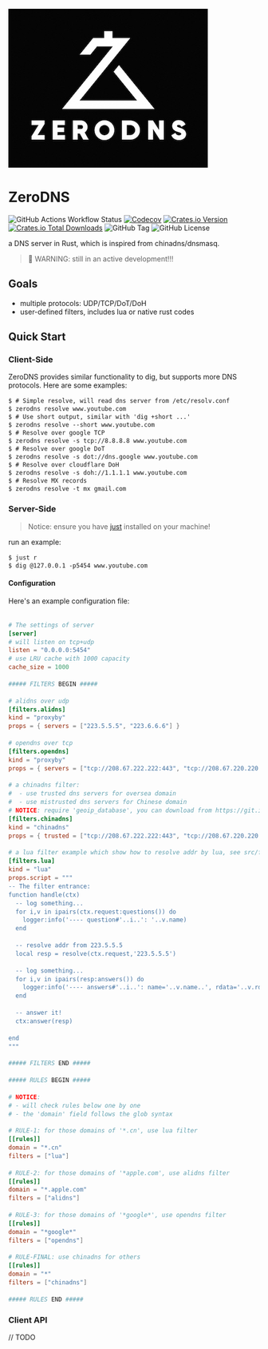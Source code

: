 ![logo](./docs/logo.jpg)

# ZeroDNS

![GitHub Actions Workflow Status](https://img.shields.io/github/actions/workflow/status/jjeffcaii/zerodns/rust.yml)
[![Codecov](https://img.shields.io/codecov/c/github/jjeffcaii/zerodns)](https://app.codecov.io/gh/jjeffcaii/zerodns)
[![Crates.io Version](https://img.shields.io/crates/v/zerodns)](https://crates.io/crates/zerodns)
[![Crates.io Total Downloads](https://img.shields.io/crates/d/zerodns)](https://crates.io/crates/zerodns)
![GitHub Tag](https://img.shields.io/github/v/tag/jjeffcaii/zerodns)
![GitHub License](https://img.shields.io/github/license/jjeffcaii/zerodns)

a DNS server in Rust, which is inspired from chinadns/dnsmasq.

> :construction_worker: WARNING: still in an active development!!!

## Goals

- multiple protocols: UDP/TCP/DoT/DoH
- user-defined filters, includes lua or native rust codes

## Quick Start

### Client-Side

ZeroDNS provides similar functionality to dig, but supports more DNS protocols. Here are some examples:

```shell
$ # Simple resolve, will read dns server from /etc/resolv.conf
$ zerodns resolve www.youtube.com
$ # Use short output, similar with 'dig +short ...'
$ zerodns resolve --short www.youtube.com
$ # Resolve over google TCP
$ zerodns resolve -s tcp://8.8.8.8 www.youtube.com
$ # Resolve over google DoT
$ zerodns resolve -s dot://dns.google www.youtube.com
$ # Resolve over cloudflare DoH
$ zerodns resolve -s doh://1.1.1.1 www.youtube.com
$ # Resolve MX records
$ zerodns resolve -t mx gmail.com
```

### Server-Side

> Notice: ensure you have [just](https://github.com/casey/just) installed on your machine!

run an example:

```shell
$ just r
$ dig @127.0.0.1 -p5454 www.youtube.com
```

#### Configuration

Here's an example configuration file:

```toml

# The settings of server
[server]
# will listen on tcp+udp
listen = "0.0.0.0:5454"
# use LRU cache with 1000 capacity
cache_size = 1000

##### FILTERS BEGIN #####

# alidns over udp
[filters.alidns]
kind = "proxyby"
props = { servers = ["223.5.5.5", "223.6.6.6"] }

# opendns over tcp
[filters.opendns]
kind = "proxyby"
props = { servers = ["tcp://208.67.222.222:443", "tcp://208.67.220.220:443"] }

# a chinadns filter:
#  - use trusted dns servers for oversea domain
#  - use mistrusted dns servers for Chinese domain
# NOTICE: require 'geoip_database', you can download from https://git.io/GeoLite2-Country.mmdb
[filters.chinadns]
kind = "chinadns"
props = { trusted = ["tcp://208.67.222.222:443", "tcp://208.67.220.220:443"], mistrusted = ["223.5.5.5", "223.6.6.6"], geoip_database = "GeoLite2-Country.mmdb" }

# a lua filter example which show how to resolve addr by lua, see src/filter/lua.rs for more infomation.
[filters.lua]
kind = "lua"
props.script = """
-- The filter entrance:
function handle(ctx)
  -- log something...
  for i,v in ipairs(ctx.request:questions()) do
    logger:info('---- question#'..i..': '..v.name)
  end

  -- resolve addr from 223.5.5.5
  local resp = resolve(ctx.request,'223.5.5.5')

  -- log something...
  for i,v in ipairs(resp:answers()) do
    logger:info('---- answers#'..i..': name='..v.name..', rdata='..v.rdata)
  end

  -- answer it!
  ctx:answer(resp)

end
"""

##### FILTERS END #####

##### RULES BEGIN #####

# NOTICE:
# - will check rules below one by one
# - the 'domain' field follows the glob syntax

# RULE-1: for those domains of '*.cn', use lua filter
[[rules]]
domain = "*.cn"
filters = ["lua"]

# RULE-2: for those domains of '*apple.com', use alidns filter
[[rules]]
domain = "*.apple.com"
filters = ["alidns"]

# RULE-3: for those domains of '*google*', use opendns filter
[[rules]]
domain = "*google*"
filters = ["opendns"]

# RULE-FINAL: use chinadns for others
[[rules]]
domain = "*"
filters = ["chinadns"]

##### RULES END #####

```

### Client API

// TODO
